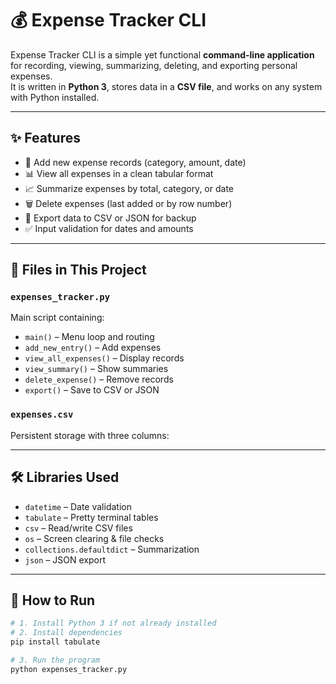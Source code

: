 # 💰 Expense Tracker CLI


Expense Tracker CLI is a simple yet functional **command-line application** for recording, viewing, summarizing, deleting, and exporting personal expenses.  
It is written in **Python 3**, stores data in a **CSV file**, and works on any system with Python installed.

---

## ✨ Features
- 📌 Add new expense records (category, amount, date)
- 📊 View all expenses in a clean tabular format
- 📈 Summarize expenses by total, category, or date
- 🗑️ Delete expenses (last added or by row number)
- 💾 Export data to CSV or JSON for backup
- ✅ Input validation for dates and amounts

---

## 📂 Files in This Project
### `expenses_tracker.py`
Main script containing:
- `main()` – Menu loop and routing
- `add_new_entry()` – Add expenses
- `view_all_expenses()` – Display records
- `view_summary()` – Show summaries
- `delete_expense()` – Remove records
- `export()` – Save to CSV or JSON

### `expenses.csv`
Persistent storage with three columns:

---

## 🛠 Libraries Used
- `datetime` – Date validation
- `tabulate` – Pretty terminal tables
- `csv` – Read/write CSV files
- `os` – Screen clearing & file checks
- `collections.defaultdict` – Summarization
- `json` – JSON export

---

## 🚀 How to Run

```bash
# 1. Install Python 3 if not already installed
# 2. Install dependencies
pip install tabulate

# 3. Run the program
python expenses_tracker.py

